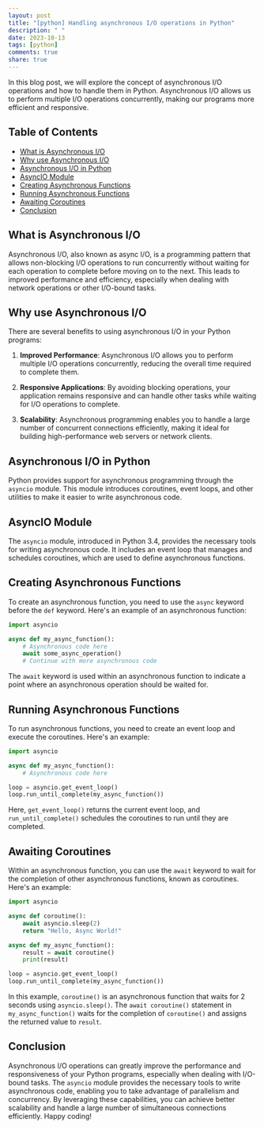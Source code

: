 ```yaml
---
layout: post
title: "[python] Handling asynchronous I/O operations in Python"
description: " "
date: 2023-10-13
tags: [python]
comments: true
share: true
---
```


In this blog post, we will explore the concept of asynchronous I/O operations and how to handle them in Python. Asynchronous I/O allows us to perform multiple I/O operations concurrently, making our programs more efficient and responsive.

## Table of Contents
- [What is Asynchronous I/O](#what-is-asynchronous-i/o)
- [Why use Asynchronous I/O](#why-use-asynchronous-i/o)
- [Asynchronous I/O in Python](#asynchronous-i/o-in-python)
- [AsyncIO Module](#asyncio-module)
- [Creating Asynchronous Functions](#creating-asynchronous-functions)
- [Running Asynchronous Functions](#running-asynchronous-functions)
- [Awaiting Coroutines](#awaiting-coroutines)
- [Conclusion](#conclusion)

## What is Asynchronous I/O

Asynchronous I/O, also known as async I/O, is a programming pattern that allows non-blocking I/O operations to run concurrently without waiting for each operation to complete before moving on to the next. This leads to improved performance and efficiency, especially when dealing with network operations or other I/O-bound tasks.

## Why use Asynchronous I/O

There are several benefits to using asynchronous I/O in your Python programs:

1. **Improved Performance**: Asynchronous I/O allows you to perform multiple I/O operations concurrently, reducing the overall time required to complete them.

2. **Responsive Applications**: By avoiding blocking operations, your application remains responsive and can handle other tasks while waiting for I/O operations to complete.

3. **Scalability**: Asynchronous programming enables you to handle a large number of concurrent connections efficiently, making it ideal for building high-performance web servers or network clients.

## Asynchronous I/O in Python

Python provides support for asynchronous programming through the `asyncio` module. This module introduces coroutines, event loops, and other utilities to make it easier to write asynchronous code.

## AsyncIO Module

The `asyncio` module, introduced in Python 3.4, provides the necessary tools for writing asynchronous code. It includes an event loop that manages and schedules coroutines, which are used to define asynchronous functions.

## Creating Asynchronous Functions

To create an asynchronous function, you need to use the `async` keyword before the `def` keyword. Here's an example of an asynchronous function:

```python
import asyncio

async def my_async_function():
    # Asynchronous code here
    await some_async_operation()
    # Continue with more asynchronous code
```

The `await` keyword is used within an asynchronous function to indicate a point where an asynchronous operation should be waited for.

## Running Asynchronous Functions

To run asynchronous functions, you need to create an event loop and execute the coroutines. Here's an example:

```python
import asyncio

async def my_async_function():
    # Asynchronous code here

loop = asyncio.get_event_loop()
loop.run_until_complete(my_async_function())
```

Here, `get_event_loop()` returns the current event loop, and `run_until_complete()` schedules the coroutines to run until they are completed.

## Awaiting Coroutines

Within an asynchronous function, you can use the `await` keyword to wait for the completion of other asynchronous functions, known as coroutines. Here's an example:

```python
import asyncio

async def coroutine():
    await asyncio.sleep(2)
    return "Hello, Async World!"

async def my_async_function():
    result = await coroutine()
    print(result)

loop = asyncio.get_event_loop()
loop.run_until_complete(my_async_function())
```

In this example, `coroutine()` is an asynchronous function that waits for 2 seconds using `asyncio.sleep()`. The `await coroutine()` statement in `my_async_function()` waits for the completion of `coroutine()` and assigns the returned value to `result`.

## Conclusion

Asynchronous I/O operations can greatly improve the performance and responsiveness of your Python programs, especially when dealing with I/O-bound tasks. The `asyncio` module provides the necessary tools to write asynchronous code, enabling you to take advantage of parallelism and concurrency. By leveraging these capabilities, you can achieve better scalability and handle a large number of simultaneous connections efficiently. Happy coding!